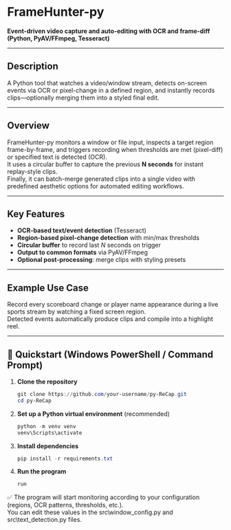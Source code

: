 # FrameHunter-py

**Event-driven video capture and auto-editing with OCR and frame-diff (Python, PyAV/FFmpeg, Tesseract)**

---

## Description
A Python tool that watches a video/window stream, detects on-screen events via OCR or pixel-change in a defined region, and instantly records clips—optionally merging them into a styled final edit.

---

## Overview
FrameHunter-py monitors a window or file input, inspects a target region frame-by-frame, and triggers recording when thresholds are met (pixel-diff) or specified text is detected (OCR).  
It uses a circular buffer to capture the previous **N seconds** for instant replay-style clips.  
Finally, it can batch-merge generated clips into a single video with predefined aesthetic options for automated editing workflows.

---

## Key Features
- **OCR-based text/event detection** (Tesseract)  
- **Region-based pixel-change detection** with min/max thresholds  
- **Circular buffer** to record last *N* seconds on trigger  
- **Output to common formats** via PyAV/FFmpeg  
- **Optional post-processing**: merge clips with styling presets  

---

## Example Use Case
Record every scoreboard change or player name appearance during a live sports stream by watching a fixed screen region.  
Detected events automatically produce clips and compile into a highlight reel.

---

## 🚀 Quickstart (Windows PowerShell / Command Prompt)

1. **Clone the repository**
   ```powershell
   git clone https://github.com/your-username/py-ReCap.git
   cd py-ReCap
   ```

2. **Set up a Python virtual environment** (recommended)
   ```powershell
   python -m venv venv
   venv\Scripts\activate
   ```

3. **Install dependencies**
   ```powershell
   pip install -r requirements.txt
   ```

4. **Run the program**
   ```powershell
   run
   ```


✅ The program will start monitoring according to your configuration (regions, OCR patterns, thresholds, etc.).  
You can edit these values in the src\window_config.py and src\text_detection.py files. 




